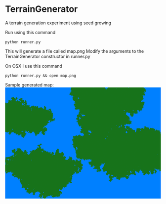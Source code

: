 TerrainGenerator
================

A terrain generation experiment using seed growing

Run using this command
	
	python runner.py

This will generate a file called map.png
Modify the arguments to the TerrainGenerator constructor in runner.py

On OSX I use this command
	
	python runner.py && open map.png

Sample generated map:
![sample generated map](map.png)